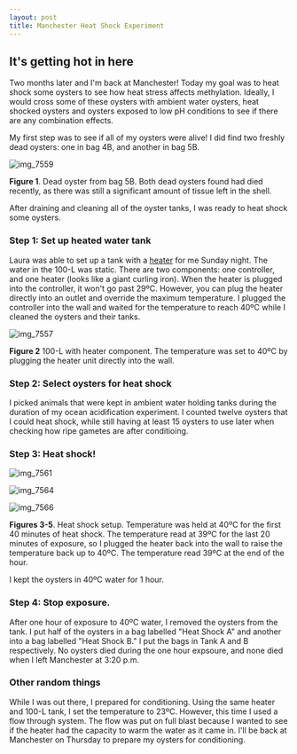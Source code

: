 ```yaml
---
layout: post
title: Manchester Heat Shock Experiment
---
```


## It's getting hot in here

Two months later and I'm back at Manchester! Today my goal was to heat shock some oysters to see how heat stress affects methylation. Ideally, I would cross some of these oysters with ambient water oysters, heat shocked oysters and oysters exposed to low pH conditions to see if there are any combination effects.

My first step was to see if all of my oysters were alive! I did find two freshly dead oysters: one in bag 4B, and another in bag 5B.

![img_7559](https://user-images.githubusercontent.com/22335838/26999769-897633f4-4d56-11e7-92ee-cb91365dc26b.JPG)

**Figure 1**. Dead oyster from bag 5B. Both dead oysters found had died recently, as there was still a significant amount of tissue left in the shell.

After draining and cleaning all of the oyster tanks, I was ready to heat shock some oysters.

### Step 1: Set up heated water tank

Laura was able to set up a tank with a [heater](https://www.amazon.com/gp/product/B003GVT0V0/ref=od_aui_detailpages00?ie=UTF8&psc=1) for me Sunday night. The water in the 100-L was static. There are two components: one controller, and one heater (looks like a giant curling iron). When the heater is plugged into the controller, it won't go past 29ºC. However, you can plug the heater directly into an outlet and override the maximum temperature. I plugged the controller into the wall and waited for the temperature to reach 40ºC while I cleaned the oysters and their tanks.

![img_7557](https://user-images.githubusercontent.com/22335838/26999908-53ff811e-4d59-11e7-8b3e-06b7d2bbf785.JPG)

**Figure 2** 100-L with heater component. The temperature was set to 40ºC by plugging the heater unit directly into the wall.

### Step 2: Select oysters for heat shock

I picked animals that were kept in ambient water holding tanks during the duration of my ocean acidification experiment. I counted twelve oysters that I could heat shock, while still having at least 15 oysters to use later when checking how ripe gametes are after conditioing.

### Step 3: Heat shock!

![img_7561](https://user-images.githubusercontent.com/22335838/26999931-c9593c02-4d59-11e7-919f-1b054d036820.JPG)

![img_7564](https://user-images.githubusercontent.com/22335838/26999930-c9556474-4d59-11e7-83c9-cb2fcecc315f.JPG)

![img_7566](https://user-images.githubusercontent.com/22335838/26999979-dd589eb8-4d5a-11e7-97d4-df5dd023d004.JPG)

**Figures 3-5**. Heat shock setup. Temperature was held at 40ºC for the first 40 minutes of heat shock. The temperature read at 39ºC for the last 20 minutes of exposure, so I plugged the heater back into the wall to raise the temperature back up to 40ºC. The temperature read 39ºC at the end of the hour.

I kept the oysters in 40ºC water for 1 hour.

### Step 4: Stop exposure.

After one hour of exposure to 40ºC water, I removed the oysters from the tank. I put half of the oysters in a bag labelled "Heat Shock A" and another into a bag labelled "Heat Shock B." I put the bags in Tank A and B respectively. No oysters died during the one hour expsoure, and none died when I left Manchester at 3:20 p.m.

### Other random things

While I was out there, I prepared for conditioning. Using the same heater and 100-L tank, I set the temperature to 23ºC. However, this time I used a flow through system. The flow was put on full blast because I wanted to see if the heater had the capacity to warm the water as it came in. I'll be back at Manchester on Thursday to prepare my oysters for conditioning.
